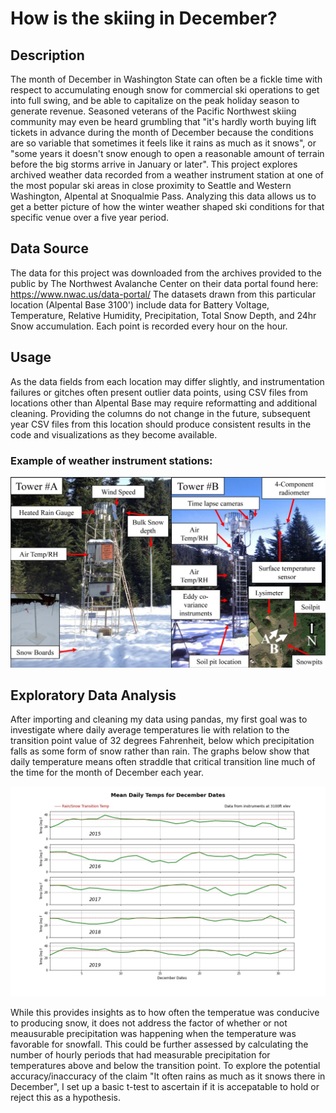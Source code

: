# How is the skiing in December?

## Description
The month of December in Washington State can often be a fickle time with respect to accumulating enough snow for commercial ski operations to get into full swing, and be able to capitalize on the peak holiday season to generate revenue.  Seasoned veterans of the Pacific Northwest skiing community may even be heard grumbling that "it's hardly worth buying lift tickets in advance during the month of December because the conditions are so variable that sometimes it feels like it rains as much as it snows", or "some years it doesn't snow enough to open a reasonable amount of terrain before the big storms arrive in January or later".  This project explores archived weather data recorded from a weather instrument station at one of the most popular ski areas in close proximity to Seattle and Western Washington, Alpental at Snoqualmie Pass. Analyzing this data allows us to get a better picture of how the winter weather shaped ski conditions for that specific venue over a five year period.

## Data Source
The data for this project was downloaded from the archives provided to the public by The Northwest Avalanche Center on their data portal found here:   
<https://www.nwac.us/data-portal/>
The datasets drawn from this particular location (Alpental Base 3100') include data for Battery Voltage, Temperature, Relative Humidity, Precipitation, Total Snow Depth, and 24hr Snow accumulation. Each point is recorded every hour on the hour.

## Usage
As the data fields from each location may differ slightly, and instrumentation failures or gitches often present outlier data points, using CSV files from locations other than Alpental Base may require reformatting and additional cleaning.  Providing the columns do not change in the future, subsequent year CSV files from this location should produce consistent results in the code and visualizations as they become available.



### Example of weather instrument stations:
![Weather Station](img/weather_instruments.jpg)


## Exploratory Data Analysis

After importing and cleaning my data using pandas, my first goal was to investigate where daily average temperatures lie with relation to the transition point value of 32 degrees Fahrenheit, below which precipitation falls as some form of snow rather than rain. The graphs below show that daily temperature means often straddle that critical transition line much of the time for the month of December each year.

![Mean Temps](img/meantemps.jpg)

While this provides insights as to how often the temperatue was conducive to producing snow, it does not address the factor of whether or not meausurable precipitation was happening when the temperature was favorable for snowfall.  This could be further assessed by calculating the number of hourly periods that had measurable precipitation for temperatures above and below the transition point. To explore the potential accuracy/inaccuracy of the claim "It often rains as much as it snows there in December", I set up a basic t-test to ascertain if it is accepatable to hold or reject this as a hypothesis.
